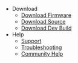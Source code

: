 * Download
    * [Download Firmware](https://github.com/proddy/EMS-ESP/releases/latest)
    * [Download Source](https://github.com/proddy/EMS-ESP)
    * [Download Dev Build](https://github.com/proddy/EMS-ESP/tree/firmware)
* Help
    * [Support](Support)
    * [Troubleshooting](Troubleshooting)
    * [Community Help](https://gitter.im/EMS-ESP/community)

